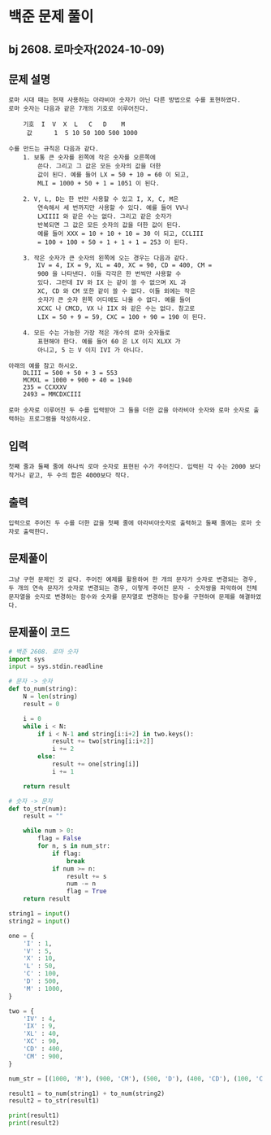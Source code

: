 # 백준 문제 풀이
## bj 2608. 로마숫자(2024-10-09)

## 문제 설명
    로마 시대 때는 현재 사용하는 아라비아 숫자가 아닌 다른 방법으로 수를 표현하였다.
    로마 숫자는 다음과 같은 7개의 기호로 이루어진다.
    
        기호	I  V  X	 L	 C	 D	  M
         값	    1  5 10 50 100 500 1000

    수를 만드는 규칙은 다음과 같다.
        1. 보통 큰 숫자를 왼쪽에 작은 숫자를 오른쪽에 
            쓴다. 그리고 그 값은 모든 숫자의 값을 더한 
            값이 된다. 예를 들어 LX = 50 + 10 = 60 이 되고, 
            MLI = 1000 + 50 + 1 = 1051 이 된다.
        
        2. V, L, D는 한 번만 사용할 수 있고 I, X, C, M은 
            연속해서 세 번까지만 사용할 수 있다. 예를 들어 VV나 
            LXIIII 와 같은 수는 없다. 그리고 같은 숫자가 
            반복되면 그 값은 모든 숫자의 값을 더한 값이 된다. 
            예를 들어 XXX = 10 + 10 + 10 = 30 이 되고, CCLIII 
            = 100 + 100 + 50 + 1 + 1 + 1 = 253 이 된다.
        
        3. 작은 숫자가 큰 숫자의 왼쪽에 오는 경우는 다음과 같다. 
            IV = 4, IX = 9, XL = 40, XC = 90, CD = 400, CM = 
            900 을 나타낸다. 이들 각각은 한 번씩만 사용할 수 
            있다. 그런데 IV 와 IX 는 같이 쓸 수 없으며 XL 과 
            XC, CD 와 CM 또한 같이 쓸 수 없다. 이들 외에는 작은 
            숫자가 큰 숫자 왼쪽 어디에도 나올 수 없다. 예를 들어 
            XCXC 나 CMCD, VX 나 IIX 와 같은 수는 없다. 참고로 
            LIX = 50 + 9 = 59, CXC = 100 + 90 = 190 이 된다.
        
        4. 모든 수는 가능한 가장 적은 개수의 로마 숫자들로 
            표현해야 한다. 예를 들어 60 은 LX 이지 XLXX 가 
            아니고, 5 는 V 이지 IVI 가 아니다.
    
    아래의 예를 참고 하시오.
        DLIII = 500 + 50 + 3 = 553
        MCMXL = 1000 + 900 + 40 = 1940
        235 = CCXXXV
        2493 = MMCDXCIII

    로마 숫자로 이루어진 두 수를 입력받아 그 둘을 더한 값을 아라비아 숫자와 로마 숫자로 출력하는 프로그램을 작성하시오.

## 입력
    첫째 줄과 둘째 줄에 하나씩 로마 숫자로 표현된 수가 주어진다. 입력된 각 수는 2000 보다 작거나 같고, 두 수의 합은 4000보다 작다.

## 출력
    입력으로 주어진 두 수를 더한 값을 첫째 줄에 아라비아숫자로 출력하고 둘째 줄에는 로마 숫자로 출력한다.

## 문제풀이
    그냥 구현 문제인 것 같다. 주어진 예제를 활용하여 한 개의 문자가 숫자로 변경되는 경우, 두 개의 연속 문자가 숫자로 변경되는 경우, 이렇게 주어진 문자 - 숫자쌍을 파악하여 전체 문자열을 숫자로 변경하는 함수와 숫자를 문자열로 변경하는 함수를 구현하여 문제를 해결하였다.
    
## 문제풀이 코드
```python
# 백준 2608. 로마 숫자
import sys
input = sys.stdin.readline

# 문자 -> 숫자
def to_num(string):
    N = len(string)
    result = 0

    i = 0
    while i < N:
        if i < N-1 and string[i:i+2] in two.keys():
            result += two[string[i:i+2]]
            i += 2
        else:
            result += one[string[i]]
            i += 1

    return result

# 숫자 -> 문자
def to_str(num):
    result = ""

    while num > 0:
        flag = False
        for n, s in num_str:
            if flag:
                break
            if num >= n:
                result += s
                num -= n
                flag = True
    return result

string1 = input()
string2 = input()

one = {
    'I' : 1,
    'V' : 5,
    'X' : 10,
    'L' : 50,
    'C' : 100,
    'D' : 500,
    'M' : 1000,
}

two = {
    'IV' : 4,
    'IX' : 9,
    'XL' : 40,
    'XC' : 90,
    'CD' : 400,
    'CM' : 900,
}

num_str = [(1000, 'M'), (900, 'CM'), (500, 'D'), (400, 'CD'), (100, 'C'), (90, 'XC'), (50, 'L'), (40, 'XL'), (10, 'X'), (9, 'IX'), (5, 'V'), (4, 'IV'), (1, 'I')]

result1 = to_num(string1) + to_num(string2)
result2 = to_str(result1)

print(result1)
print(result2)
```